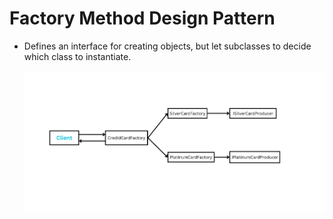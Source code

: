 # Factory Method Design Pattern 

* Defines an interface for creating objects, but let subclasses to decide which class to instantiate.

  ![Local Image](./FactoryDiagram.png)
